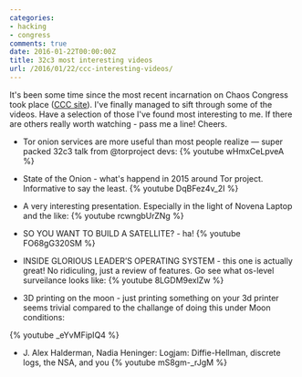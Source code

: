 ```yaml
---
categories:
- hacking
- congress
comments: true
date: 2016-01-22T00:00:00Z
title: 32c3 most interesting videos
url: /2016/01/22/ccc-interesting-videos/
---
```


It's been some time since the most recent incarnation on Chaos Congress
took place ([CCC site](http://www.ccc.de/)). I've finally managed to
sift through some of the videos. Have a selection of those I've found
most interesting to me. If there are others really worth watching - pass
me a line! Cheers.

<!--more-->

* Tor onion services are more useful than most people realize — super
packed 32c3 talk from @torproject devs:
{% youtube wHmxCeLpveA %}

* State of the Onion - what's happend in 2015 around Tor project.
  Informative to say the least.
{% youtube DqBFez4v_2I %}

* A very interesting presentation. Especially in the light of Novena
Laptop and the like:
{% youtube rcwngbUrZNg %}

* SO YOU WANT TO BUILD A SATELLITE? - ha! 
{% youtube FO68gG320SM %}

* INSIDE GLORIOUS LEADER’S OPERATING SYSTEM - this one is actually
  great! No ridiculing, just a review of features. Go see what os-level
  surveilance looks like:
{% youtube 8LGDM9exlZw %}


* 3D printing on the moon - just printing something on your 3d printer
  seems trivial compared to the challange of doing this under Moon
  conditions:

{% youtube _eYvMFipIQ4 %}

* J. Alex Halderman, Nadia Heninger: Logjam: Diffie-Hellman, discrete
logs, the NSA, and you
{% youtube mS8gm-_rJgM %}
